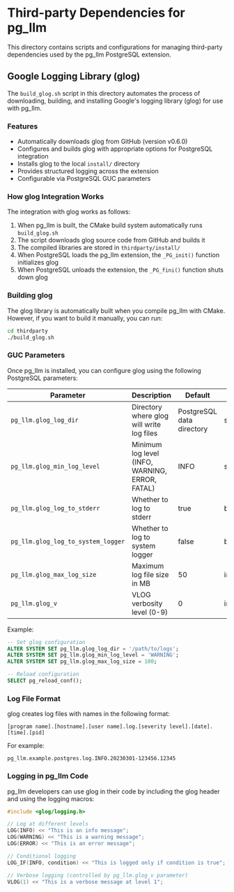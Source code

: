# Third-party Dependencies for pg_llm

This directory contains scripts and configurations for managing third-party dependencies used by the pg_llm PostgreSQL extension.

## Google Logging Library (glog)

The `build_glog.sh` script in this directory automates the process of downloading, building, and installing Google's logging library (glog) for use with pg_llm.

### Features

- Automatically downloads glog from GitHub (version v0.6.0)
- Configures and builds glog with appropriate options for PostgreSQL integration
- Installs glog to the local `install/` directory
- Provides structured logging across the extension
- Configurable via PostgreSQL GUC parameters

### How glog Integration Works

The integration with glog works as follows:

1. When pg_llm is built, the CMake build system automatically runs `build_glog.sh`
2. The script downloads glog source code from GitHub and builds it
3. The compiled libraries are stored in `thirdparty/install/`
4. When PostgreSQL loads the pg_llm extension, the `_PG_init()` function initializes glog
5. When PostgreSQL unloads the extension, the `_PG_fini()` function shuts down glog

### Building glog

The glog library is automatically built when you compile pg_llm with CMake. 
However, if you want to build it manually, you can run:

```bash
cd thirdparty
./build_glog.sh
```

### GUC Parameters

Once pg_llm is installed, you can configure glog using the following PostgreSQL parameters:

| Parameter | Description | Default | Type |
|-----------|-------------|---------|------|
| `pg_llm.glog_log_dir` | Directory where glog will write log files | PostgreSQL data directory | string |
| `pg_llm.glog_min_log_level` | Minimum log level (INFO, WARNING, ERROR, FATAL) | INFO | string |
| `pg_llm.glog_log_to_stderr` | Whether to log to stderr | true | boolean |
| `pg_llm.glog_log_to_system_logger` | Whether to log to system logger | false | boolean |
| `pg_llm.glog_max_log_size` | Maximum log file size in MB | 50 | integer |
| `pg_llm.glog_v` | VLOG verbosity level (0-9) | 0 | integer |

Example:

```sql
-- Set glog configuration
ALTER SYSTEM SET pg_llm.glog_log_dir = '/path/to/logs';
ALTER SYSTEM SET pg_llm.glog_min_log_level = 'WARNING';
ALTER SYSTEM SET pg_llm.glog_max_log_size = 100;

-- Reload configuration
SELECT pg_reload_conf();
```

### Log File Format

glog creates log files with names in the following format:

```
[program name].[hostname].[user name].log.[severity level].[date].[time].[pid]
```

For example:
```
pg_llm.example.postgres.log.INFO.20230301-123456.12345
```

### Logging in pg_llm Code

pg_llm developers can use glog in their code by including the glog header and using the logging macros:

```cpp
#include <glog/logging.h>

// Log at different levels
LOG(INFO) << "This is an info message";
LOG(WARNING) << "This is a warning message";
LOG(ERROR) << "This is an error message";

// Conditional logging
LOG_IF(INFO, condition) << "This is logged only if condition is true";

// Verbose logging (controlled by pg_llm.glog_v parameter)
VLOG(1) << "This is a verbose message at level 1";
```